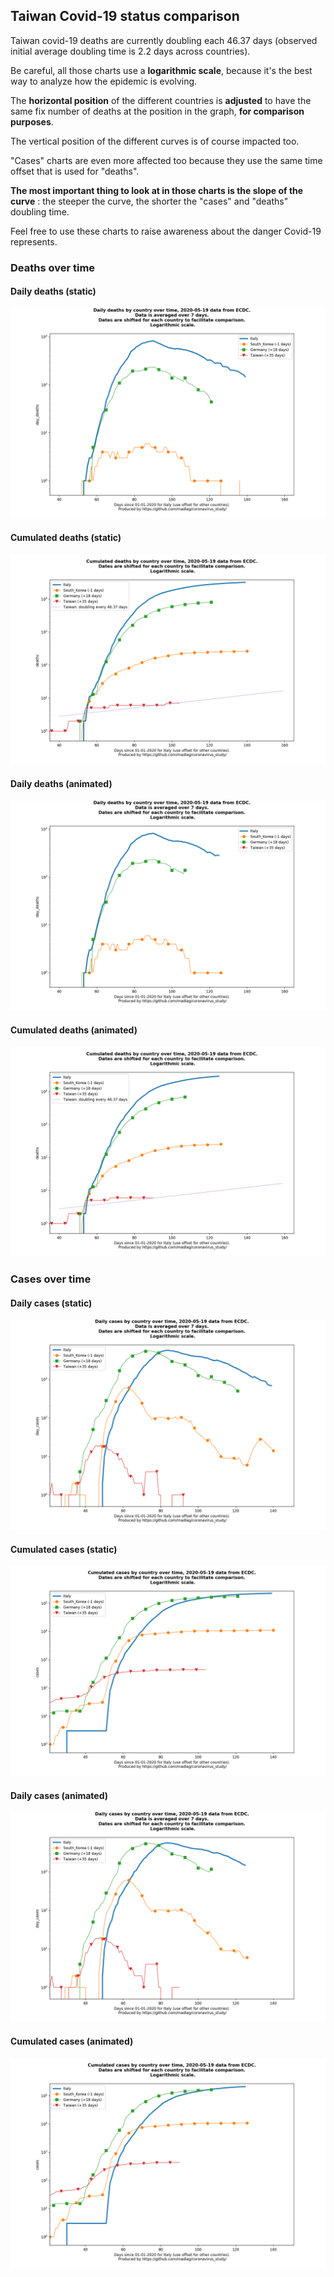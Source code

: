 ## Taiwan Covid-19 status comparison 

Taiwan covid-19 deaths are currently doubling each 46.37 days (observed initial average doubling time is 2.2 days across countries).



Be careful, all those charts use a **logarithmic scale**, because it's the best way to analyze how the epidemic is evolving.
 
The **horizontal position** of the different countries is **adjusted** to have the same fix number of deaths at the position in the graph, **for comparison purposes**.

The vertical position of the different curves is of course impacted too.

"Cases" charts are even more affected too because they use the same time offset that is used for "deaths".

**The most important thing to look at in those charts is the slope of the curve** : the steeper the curve, the shorter the "cases" and "deaths" doubling time.

Feel free to use these charts to raise awareness about the danger Covid-19 represents. 


 
### Deaths over time
 
#### Daily deaths (static)
![Taiwan covid-19 daily deaths static chart](https://raw.githubusercontent.com/madlag/coronavirus_study/master/notebooks/graphs/2020-05-19/countries/Taiwan/2020-05-19_Taiwan_day_deaths.png "Taiwan covid-19 day_deaths static chart")   
 
#### Cumulated deaths (static)
![Taiwan covid-19 cumulated deaths static chart](https://raw.githubusercontent.com/madlag/coronavirus_study/master/notebooks/graphs/2020-05-19/countries/Taiwan/2020-05-19_Taiwan_deaths.png "Taiwan covid-19 deaths static chart")   
 
#### Daily deaths (animated)
![Taiwan covid-19 daily deaths animated chart](https://raw.githubusercontent.com/madlag/coronavirus_study/master/notebooks/graphs/2020-05-19/countries/Taiwan/2020-05-19_Taiwan_day_deaths.gif "Taiwan covid-19 day_deaths animated chart")   
 
#### Cumulated deaths (animated)
![Taiwan covid-19 cumulated deaths animated chart](https://raw.githubusercontent.com/madlag/coronavirus_study/master/notebooks/graphs/2020-05-19/countries/Taiwan/2020-05-19_Taiwan_deaths.gif "Taiwan covid-19 deaths animated chart")   

 
### Cases over time
 
#### Daily cases (static)
![Taiwan covid-19 daily cases static chart](https://raw.githubusercontent.com/madlag/coronavirus_study/master/notebooks/graphs/2020-05-19/countries/Taiwan/2020-05-19_Taiwan_day_cases.png "Taiwan covid-19 day_cases static chart")   
 
#### Cumulated cases (static)
![Taiwan covid-19 cumulated cases static chart](https://raw.githubusercontent.com/madlag/coronavirus_study/master/notebooks/graphs/2020-05-19/countries/Taiwan/2020-05-19_Taiwan_cases.png "Taiwan covid-19 cases static chart")   
 
#### Daily cases (animated)
![Taiwan covid-19 daily cases animated chart](https://raw.githubusercontent.com/madlag/coronavirus_study/master/notebooks/graphs/2020-05-19/countries/Taiwan/2020-05-19_Taiwan_day_cases.gif "Taiwan covid-19 day_cases animated chart")   
 
#### Cumulated cases (animated)
![Taiwan covid-19 cumulated cases animated chart](https://raw.githubusercontent.com/madlag/coronavirus_study/master/notebooks/graphs/2020-05-19/countries/Taiwan/2020-05-19_Taiwan_cases.gif "Taiwan covid-19 cases animated chart")   


